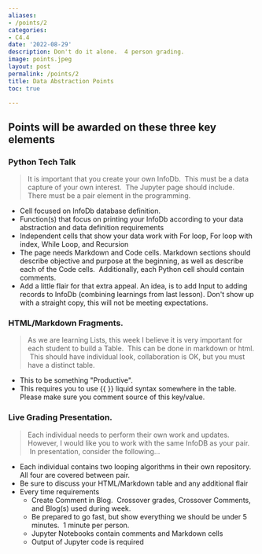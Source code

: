 ```yaml
---
aliases:
- /points/2
categories:
- C4.4
date: '2022-08-29'
description: Don't do it alone.  4 person grading.
image: points.jpeg
layout: post
permalink: /points/2
title: Data Abstraction Points
toc: true

---
```


## Points will be awarded on these three key elements

### Python Tech Talk
> It is important that you create your own InfoDb.  This must be a data capture of your own interest.  The Jupyter page should include.  There must be a pair element in the programming.
- Cell focused on InfoDb database definition.  
- Function(s) that focus on printing your InfoDb according to your data abstraction and data definition requirements
- Independent cells that show your data work with For loop, For loop with index, While Loop, and Recursion
- The page needs Markdown and Code cells. Markdown sections should describe objective and purpose at the beginning, as well as describe each of the Code cells.  Additionally, each Python cell should contain comments.
- Add a little flair for that extra appeal.  An idea, is to add Input to adding records to InfoDb (combining learnings from last lesson).  Don't show up with a straight copy, this will not be meeting expectations.

### HTML/Markdown Fragments.  
> As we are learning Lists, this week I believe it is very important for each student to build a Table.  This can be done in markdown or html.   This should have individual look, collaboration is OK, but you must have a distinct table.
- This to be something "Productive".
- This requires you to use \{\{ \}\} liquid syntax somewhere in the table.  Please make sure you comment source of this key/value.

### Live Grading Presentation.  
> Each individual needs to perform their own work and updates.  However, I would like you to work with the same InfoDB as your pair.   In presentation, consider the following...
- Each individual contains two looping algorithms in their own repository.  All four are covered between pair.
- Be sure to discuss your HTML/Markdown table and any additional flair
- Every time requirements
    - Create Comment in Blog.  Crossover grades, Crossover Comments, and Blog(s) used during week.
    - Be prepared to go fast, but show everything we should be under 5 minutes.  1 minute per person.
    - Jupyter Notebooks contain comments and Markdown cells
    - Output of Jupyter code is required